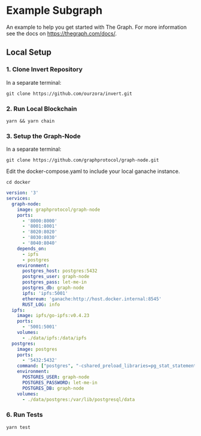 # Example Subgraph

An example to help you get started with The Graph. For more information see the docs on https://thegraph.com/docs/.

## Local Setup

### 1. Clone Invert Repository

In a separate terminal:

```
git clone https://github.com/ourzora/invert.git
```

### 2. Run Local Blockchain

```
yarn && yarn chain
```

### 3. Setup the Graph-Node

In a separate terminal: 

```
git clone https://github.com/graphprotocol/graph-node.git
```

Edit the docker-compose.yaml to include your local ganache instance. 

```
cd docker
```

```yaml
version: '3'
services:
  graph-node:
    image: graphprotocol/graph-node
    ports:
      - '8000:8000'
      - '8001:8001'
      - '8020:8020'
      - '8030:8030'
      - '8040:8040'
    depends_on:
      - ipfs
      - postgres
    environment:
      postgres_host: postgres:5432
      postgres_user: graph-node
      postgres_pass: let-me-in
      postgres_db: graph-node
      ipfs: 'ipfs:5001'
      ethereum: 'ganache:http://host.docker.internal:8545'
      RUST_LOG: info
  ipfs:
    image: ipfs/go-ipfs:v0.4.23
    ports:
      - '5001:5001'
    volumes:
      - ./data/ipfs:/data/ipfs
  postgres:
    image: postgres
    ports:
      - '5432:5432'
    command: ["postgres", "-cshared_preload_libraries=pg_stat_statements"]
    environment:
      POSTGRES_USER: graph-node
      POSTGRES_PASSWORD: let-me-in
      POSTGRES_DB: graph-node
    volumes:
      - ./data/postgres:/var/lib/postgresql/data
```

### 6. Run Tests

```
yarn test
```

